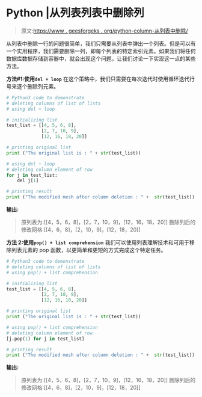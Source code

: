 # Python |从列表列表中删除列

> 原文:[https://www . geesforgeks . org/python-column-从列表中删除/](https://www.geeksforgeeks.org/python-column-deletion-from-list-of-lists/)

从列表中删除一行的问题很简单，我们只需要从列表中弹出一个列表。但是可以有一个实用程序，我们需要删除一列，即每个列表的特定索引元素。如果我们将任何数据库数据存储到容器中，就会出现这个问题。让我们讨论一下实现这一点的某些方法。

**方法#1:使用`del + loop`**
在这个策略中，我们只需要在每次迭代时使用循环迭代行号来逐个删除列元素。

```py
# Python3 code to demonstrate 
# deleting columns of list of lists
# using del + loop

# initializing list 
test_list = [[4, 5, 6, 8],
             [2, 7, 10, 9],
             [12, 16, 18, 20]]

# printing original list
print ("The original list is : " + str(test_list))

# using del + loop
# deleting column element of row
for j in test_list:
    del j[1]

# printing result 
print ("The modified mesh after column deletion : " +  str(test_list))
```

**输出:**

> 原列表为:[[4，5，6，8]，[2，7，10，9]，[12，16，18，20]]
> 删除列后的修改网格:[[4，6，8]，[2，10，9]，[12，18，20]]

**方法 2:使用`pop() + list comprehension`**
我们可以使用列表理解技术和可用于移除列表元素的 pop 函数，以更简单和更短的方式完成这个特定任务。

```py
# Python3 code to demonstrate 
# deleting columns of list of lists
# using pop() + list comprehension

# initializing list 
test_list = [[4, 5, 6, 8],
             [2, 7, 10, 9],
             [12, 16, 18, 20]]

# printing original list
print ("The original list is : " + str(test_list))

# using pop() + list comprehension
# deleting column element of row
[j.pop(1) for j in test_list]

# printing result 
print ("The modified mesh after column deletion : " +  str(test_list))
```

**输出:**

> 原列表为:[[4，5，6，8]，[2，7，10，9]，[12，16，18，20]]
> 删除列后的修改网格:[[4，6，8]，[2，10，9]，[12，18，20]]